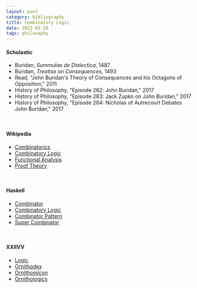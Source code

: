 ```yaml
---
layout: post
category: bibliography
title: Combinatory Logic
date: 2022-05-20
tags: philosophy
---
```


#### Scholastic

* Buridan, *Summulae de Dialectica*, 1487
* Buridan, *Treatise on Consequences*, 1493
* Read, "John Buridan's Theory of Consequences and his Octagons of Opposition," 2011
* History of Philosophy, "Episode 282: John Buridan," 2017
* History of Philosophy, "Episode 283: Jack Zupko on John Buridan," 2017
* History of Philosophy, "Episode 284: Nicholas of Autrecourt Debates John Buridan," 2017

<br>

#### Wikipedia

* [Combinatorics](https://en.wikipedia.org/wiki/Combinatorics)
* [Combinatory Logic](https://en.wikipedia.org/wiki/Combinatory_logic)
* [Functional Analysis](https://en.wikipedia.org/wiki/Functional_analysis)
* [Proof Theory](https://en.wikipedia.org/wiki/Proof_theory)

<br>

#### Haskell

* [Combinator](https://wiki.haskell.org/Combinator)
* [Combinatory Logic](https://wiki.haskell.org/Combinatory_logic)
* [Combinator Pattern](https://wiki.haskell.org/Combinator_pattern)
* [Super Combinator](https://wiki.haskell.org/Super_combinator)

<br>

#### XXIIVV

* [Logic](https://wiki.xxiivv.com/site/logic.html)
* [Ornithodex](https://wiki.xxiivv.com/site/ornithodex.html)
* [Ornithomicon](https://wiki.xxiivv.com/site/ornithomicon.html)
* [Ornithologics](https://wiki.xxiivv.com/site/ornithologics.html)
